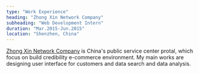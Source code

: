 ```yaml
---
type: "Work Experience"
heading: "Zhong Xin Network Company"
subheading: "Web Development Intern"
duration: "Mar.2015-Jun.2015"
location: "Shenzhen, China"
---
```


<a href="http://www.ebs.org.cn/" target="_blank">Zhong Xin Network Company</a> is China's public service center protal, which focus on build credibility e-commerce environment. My main works are designing user interface for customers and data search and data analysis.
